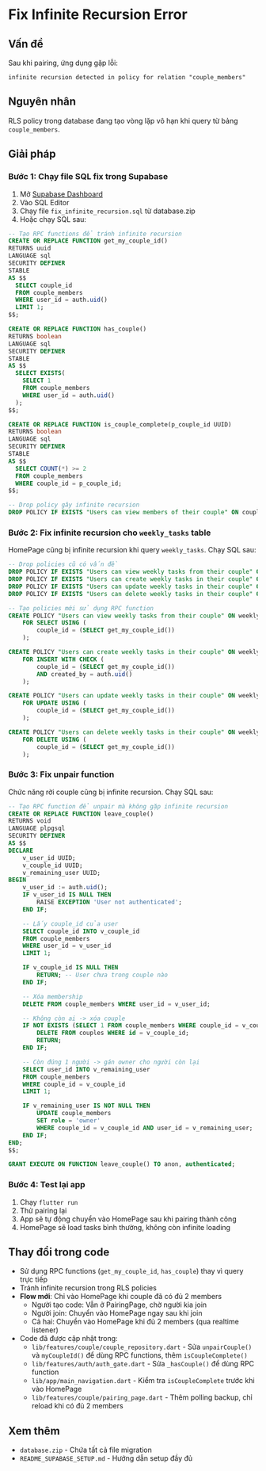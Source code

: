 # Fix Infinite Recursion Error

## Vấn đề

Sau khi pairing, ứng dụng gặp lỗi:

```
infinite recursion detected in policy for relation "couple_members"
```

## Nguyên nhân

RLS policy trong database đang tạo vòng lặp vô hạn khi query từ bảng `couple_members`.

## Giải pháp

### Bước 1: Chạy file SQL fix trong Supabase

1. Mở [Supabase Dashboard](https://supabase.com/dashboard)
2. Vào SQL Editor
3. Chạy file `fix_infinite_recursion.sql` từ database.zip
4. Hoặc chạy SQL sau:

```sql
-- Tạo RPC functions để tránh infinite recursion
CREATE OR REPLACE FUNCTION get_my_couple_id()
RETURNS uuid
LANGUAGE sql
SECURITY DEFINER
STABLE
AS $$
  SELECT couple_id
  FROM couple_members
  WHERE user_id = auth.uid()
  LIMIT 1;
$$;

CREATE OR REPLACE FUNCTION has_couple()
RETURNS boolean
LANGUAGE sql
SECURITY DEFINER
STABLE
AS $$
  SELECT EXISTS(
    SELECT 1
    FROM couple_members
    WHERE user_id = auth.uid()
  );
$$;

CREATE OR REPLACE FUNCTION is_couple_complete(p_couple_id UUID)
RETURNS boolean
LANGUAGE sql
SECURITY DEFINER
STABLE
AS $$
  SELECT COUNT(*) >= 2
  FROM couple_members
  WHERE couple_id = p_couple_id;
$$;

-- Drop policy gây infinite recursion
DROP POLICY IF EXISTS "Users can view members of their couple" ON couple_members;
```

### Bước 2: Fix infinite recursion cho `weekly_tasks` table

HomePage cũng bị infinite recursion khi query `weekly_tasks`. Chạy SQL sau:

```sql
-- Drop policies cũ có vấn đề
DROP POLICY IF EXISTS "Users can view weekly tasks from their couple" ON weekly_tasks;
DROP POLICY IF EXISTS "Users can create weekly tasks in their couple" ON weekly_tasks;
DROP POLICY IF EXISTS "Users can update weekly tasks in their couple" ON weekly_tasks;
DROP POLICY IF EXISTS "Users can delete weekly tasks in their couple" ON weekly_tasks;

-- Tạo policies mới sử dụng RPC function
CREATE POLICY "Users can view weekly tasks from their couple" ON weekly_tasks
    FOR SELECT USING (
        couple_id = (SELECT get_my_couple_id())
    );

CREATE POLICY "Users can create weekly tasks in their couple" ON weekly_tasks
    FOR INSERT WITH CHECK (
        couple_id = (SELECT get_my_couple_id())
        AND created_by = auth.uid()
    );

CREATE POLICY "Users can update weekly tasks in their couple" ON weekly_tasks
    FOR UPDATE USING (
        couple_id = (SELECT get_my_couple_id())
    );

CREATE POLICY "Users can delete weekly tasks in their couple" ON weekly_tasks
    FOR DELETE USING (
        couple_id = (SELECT get_my_couple_id())
    );
```

### Bước 3: Fix unpair function

Chức năng rời couple cũng bị infinite recursion. Chạy SQL sau:

```sql
-- Tạo RPC function để unpair mà không gặp infinite recursion
CREATE OR REPLACE FUNCTION leave_couple()
RETURNS void
LANGUAGE plpgsql
SECURITY DEFINER
AS $$
DECLARE
    v_user_id UUID;
    v_couple_id UUID;
    v_remaining_user UUID;
BEGIN
    v_user_id := auth.uid();
    IF v_user_id IS NULL THEN
        RAISE EXCEPTION 'User not authenticated';
    END IF;

    -- Lấy couple_id của user
    SELECT couple_id INTO v_couple_id
    FROM couple_members
    WHERE user_id = v_user_id
    LIMIT 1;

    IF v_couple_id IS NULL THEN
        RETURN; -- User chưa trong couple nào
    END IF;

    -- Xóa membership
    DELETE FROM couple_members WHERE user_id = v_user_id;

    -- Không còn ai -> xóa couple
    IF NOT EXISTS (SELECT 1 FROM couple_members WHERE couple_id = v_couple_id) THEN
        DELETE FROM couples WHERE id = v_couple_id;
        RETURN;
    END IF;

    -- Còn đúng 1 người -> gán owner cho người còn lại
    SELECT user_id INTO v_remaining_user
    FROM couple_members
    WHERE couple_id = v_couple_id
    LIMIT 1;

    IF v_remaining_user IS NOT NULL THEN
        UPDATE couple_members
        SET role = 'owner'
        WHERE couple_id = v_couple_id AND user_id = v_remaining_user;
    END IF;
END;
$$;

GRANT EXECUTE ON FUNCTION leave_couple() TO anon, authenticated;
```

### Bước 4: Test lại app

1. Chạy `flutter run`
2. Thử pairing lại
3. App sẽ tự động chuyển vào HomePage sau khi pairing thành công
4. HomePage sẽ load tasks bình thường, không còn infinite loading

## Thay đổi trong code

- Sử dụng RPC functions (`get_my_couple_id`, `has_couple`) thay vì query trực tiếp
- Tránh infinite recursion trong RLS policies
- **Flow mới**: Chỉ vào HomePage khi couple đã có đủ 2 members
  - Người tạo code: Vẫn ở PairingPage, chờ người kia join
  - Người join: Chuyển vào HomePage ngay sau khi join
  - Cả hai: Chuyển vào HomePage khi đủ 2 members (qua realtime listener)
- Code đã được cập nhật trong:
  - `lib/features/couple/couple_repository.dart` - Sửa `unpairCouple()` và `myCoupleId()` để dùng RPC functions, thêm `isCoupleComplete()`
  - `lib/features/auth/auth_gate.dart` - Sửa `_hasCouple()` để dùng RPC function
  - `lib/app/main_navigation.dart` - Kiểm tra `isCoupleComplete` trước khi vào HomePage
  - `lib/features/couple/pairing_page.dart` - Thêm polling backup, chỉ reload khi có đủ 2 members

## Xem thêm

- `database.zip` - Chứa tất cả file migration
- `README_SUPABASE_SETUP.md` - Hướng dẫn setup đầy đủ
